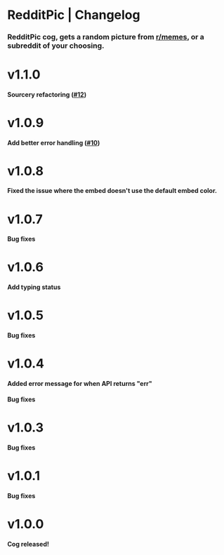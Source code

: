 # RedditPic | Changelog
### RedditPic cog,  gets a random picture from [r/memes](https://reddit.com/r/memes), or a subreddit of your choosing.

# v1.1.0

#### Sourcery refactoring ([#12](https://github.com/OofChair/OofCogs/pull/12))

# v1.0.9

#### Add better error handling ([#10](https://github.com/OofChair/OofCogs/pull/10))

# v1.0.8

#### Fixed the issue where the embed doesn't use the default embed color.

# v1.0.7

#### Bug fixes

# v1.0.6

#### Add typing status

# v1.0.5

#### Bug fixes

# v1.0.4

#### Added error message for when API returns "err"
#### Bug fixes

# v1.0.3

#### Bug fixes

# v1.0.1

#### Bug fixes

# v1.0.0

#### Cog released!

